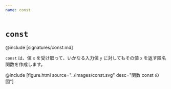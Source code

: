 ```yaml
---
name: const
---
```


# `const`

@include [signatures/const.md]

`const` は、値 `x` を受け取って、いかなる入力値 `y` に対してもその値 `x` を返す匿名関数を作成します。

@include [figure.html source="../images/const.svg" desc="関数 const の図"]

